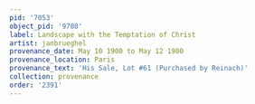 ```yaml
---
pid: '7053'
object_pid: '9780'
label: Landscape with the Temptation of Christ
artist: janbrueghel
provenance_date: May 10 1900 to May 12 1900
provenance_location: Paris
provenance_text: 'His Sale, Lot #61 (Purchased by Reinach)'
collection: provenance
order: '2391'
---
```

